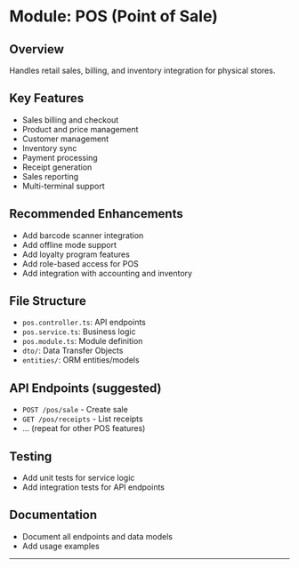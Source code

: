 # Module: POS (Point of Sale)

## Overview
Handles retail sales, billing, and inventory integration for physical stores.

## Key Features
- Sales billing and checkout
- Product and price management
- Customer management
- Inventory sync
- Payment processing
- Receipt generation
- Sales reporting
- Multi-terminal support

## Recommended Enhancements
- Add barcode scanner integration
- Add offline mode support
- Add loyalty program features
- Add role-based access for POS
- Add integration with accounting and inventory

## File Structure
- `pos.controller.ts`: API endpoints
- `pos.service.ts`: Business logic
- `pos.module.ts`: Module definition
- `dto/`: Data Transfer Objects
- `entities/`: ORM entities/models

## API Endpoints (suggested)
- `POST /pos/sale` - Create sale
- `GET /pos/receipts` - List receipts
- ... (repeat for other POS features)

## Testing
- Add unit tests for service logic
- Add integration tests for API endpoints

## Documentation
- Document all endpoints and data models
- Add usage examples

---
